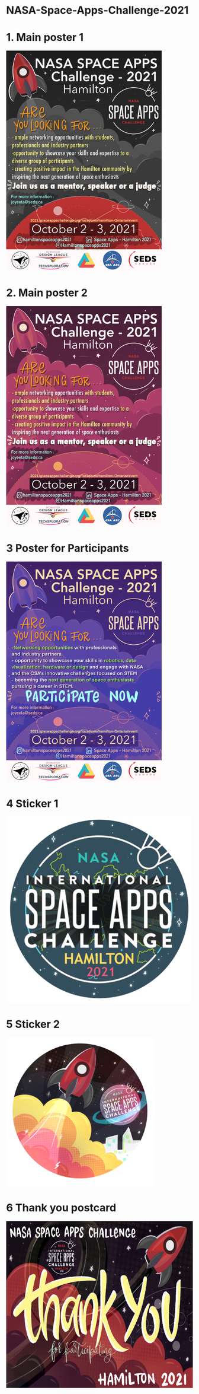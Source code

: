 # NASA-Space-Apps-Challenge-2021


# 1. Main poster 1

<img src="/IMG_0896.jpg" width="420" height="594">

# 2. Main poster 2

<img src="/IMG_0898.jpeg" width="420" height="594">


# 3 Poster for Participants

<img src="/IMG_0897.jpg" width="420" height="594">

# 4 Sticker 1 

<img src="/space apps stciker 1.png" width="500" height="500">

# 5 Sticker 2

<img src="/IMG_0996.jpg" width="400" height="400">

# 6 Thank you postcard

<img src="/IMG_0995.jpg" width="700" height="450">

